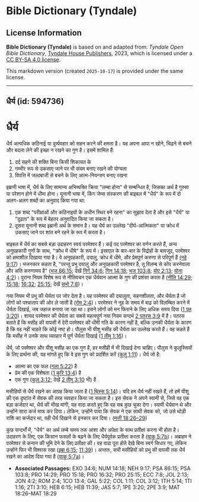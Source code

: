 # Bible Dictionary (Tyndale)

## License Information

**Bible Dictionary (Tyndale)** is based on and adapted from: _Tyndale Open Bible Dictionary_, [Tyndale House Publishers](https://tyndaleopenresources.com/), 2023, which is licensed under a [CC BY-SA 4.0 license](https://creativecommons.org/licenses/by-sa/4.0/legalcode.en).

This markdown version (created `2025-10-17`) is provided under the same license.



--------------------------------

## धैर्य (id: 594736)

धैर्य
=====

धैर्य अत्यधिक कठिनाई या दुर्व्यवहार को सहन करने की क्षमता है। यह अपना आपा न खोने, चिढ़ने से बचने और बदला लेने की इच्छा न रखने का गुण है। इसमें शामिल हैं:

1. दर्द सहने की शक्ति बिना किसी शिकायत के
2. गम्भीर रूप से उकसाए जाने पर भी संयम बनाए रखने की योग्यता
3. विपत्ति में जल्दबाजी से बचने के लिए आत्म\-नियन्त्रण बनाए रखना

इब्रानी भाषा में, धैर्य के लिए सामान्य अभिव्यक्ति क्रिया "लम्बा होना" से सम्बन्धित है, जिसका अर्थ है गुस्सा या परेशान होने में धीमा होना। यूनानी भाषा में, किंग जेम्स संस्करण की बाइबल में "धैर्य" के रूप में दो अलग\-अलग शब्दों का अनुवाद किया गया था:

1. एक शब्द "परीक्षाओं और कठिनाइयों के अधीन स्थिर बने रहना" का सुझाव देता है और इसे "धैर्य" या "दृढ़ता" के रूप में बेहतर अनुवादित किया जा सकता है।
2. दूसरा यूनानी शब्द इब्रानी अर्थ के समान है। यह धैर्य का उल्लेख "दीर्घ\-आत्मिकता" या क्रोध में उकसाए जाने पर शांत बने रहने के रूप में करता है।

बाइबल में धैर्य का सबसे बड़ा उदाहरण स्वयं परमेश्वर हैं। कई पद परमेश्वर का वर्णन करते हैं, अन्य अनुग्रहकारी गुणों के साथ, "क्रोध में धीमे" के रूप में। इस्राएल के बार\-बार के विद्रोहों के बावजूद, परमेश्वर को क्षमाशील दिखाया गया है। वे अनुग्रहकारी, दयालु, क्रोध में धीमे, और प्रेमपूर्ण करुणा से परिपूर्ण हैं ([नहे 9:17](https://ref.ly/Neh9:17))। भजनकार कहता है, "परन्तु प्रभु दयालु और अनुग्रहकारी परमेश्वर है, तू विलम्ब से कोप करनेवाला और अति करुणामय है" ([भज 86:15](https://ref.ly/Ps86:15); देखें [निर्ग 34:6](https://ref.ly/Exod34:6); [गिन 14:18](https://ref.ly/Num14:18); [भज 103:8](https://ref.ly/Ps103:8); [योए 2:13](https://ref.ly/Joel2:13); [योना 4:2](https://ref.ly/Jonah4:2))। पुराना नियम विशेष रूप से नीतिवचन एक धैर्यवान आत्मा के गुण की प्रशंसा करता है ([नीति 14:29](https://ref.ly/Prov14:29); [15:18](https://ref.ly/Prov15:18); [16:32](https://ref.ly/Prov16:32); [25:15](https://ref.ly/Prov25:15); देखें [सभो 7:8](https://ref.ly/Eccl7:8))।

नया नियम भी प्रभु की धैर्यता पर जोर देता है। यह परमेश्वर की दयालुता, सहनशीलता, और धैर्यता है जो लोगों को पश्चाताप की ओर ले जाती है ([रोम 2:4](https://ref.ly/Rom2:4))। परमेश्वर ने नूह के समय में बाढ़ को विलम्बित करने में धैर्यता दिखाई, जब जहाज बनाया जा रहा था। इसने लोगों को मन फिराने के लिए अधिक समय दिया ([1 पत 3:20](https://ref.ly/1Pet3:20))। शायद परमेश्वर की धैर्यता का सबसे महत्वपूर्ण नया नियम सन्दर्भ [2 पतरस 3:9](https://ref.ly/2Pet3:9) में है। पतरस बताते हैं कि मसीह की वापसी में देरी परमेश्वर की धीमी गति के कारण नहीं है, बल्कि उनकी धैर्यता के कारण है कि वह नहीं चाहते कि कोई नष्ट हो। पौलुस भी यीशु मसीह की धैर्यता का उल्लेख करते हैं। वह कहते हैं कि मसीह ने उनके साथ व्यवहार में पूर्ण धैर्यता दिखाई ([1 तीमु 1:16](https://ref.ly/1Tim1:16))।

धैर्य, जो परमेश्वर और यीशु मसीह का एक गुण है, हर मसीही में भी दिखाई देना चाहिए। पौलुस ने कुलुस्सियों के लिए प्रार्थना की, यह मांगते हुए कि वे इस गुण को प्रदर्शित करें ([कुलु 1:11](https://ref.ly/Col1:11))। धैर्य जो है:

* आत्मा का एक फल ([गला 5:22](https://ref.ly/Gal5:22)) है
* प्रेम की एक विशेषता ([1 कुरि 13:4](https://ref.ly/1Cor13:4)) है
* एक गुण ([कुलु 3:12](https://ref.ly/Col3:12); देखें [2 तीमु 3:10](https://ref.ly/2Tim3:10) भी) है

मसीहियों से धैर्य रखने का आग्रह किया जाता है ([1 थिस्स 5:14](https://ref.ly/1Thess5:14))। यदि हम धैर्य नहीं रखते हैं, तो हमें यीशु की एक दृष्टांत में सेवक की तरह व्यवहार किया जा सकता है। इस सेवक ने अपने स्वामी से, जिसे वह एक बड़ा कर्जदार था, धैर्य की भीख मांगी, यह वादा करते हुए कि वह सब कुछ चुका देगा। स्वामी धैर्यवान थे और उन्होंने सारा कर्ज माफ कर दिया। लेकिन, उन्होंने पाया कि सेवक ने एक साथी सेवक को, जो उसे थोड़ी राशि का कर्जदार था, वही धैर्य दिखाने से इनकार कर दिया। ([मत्ती 18:26–29](https://ref.ly/Matt18:26-Matt18:29))

कुछ सन्दर्भों में, "धैर्य" का अर्थ लम्बे समय तक आशा और अपेक्षा के साथ प्रतीक्षा करना भी होता है। उदाहरण के लिए, एक किसान फसलों के बढ़ने के लिए धैर्यपूर्वक प्रतीक्षा करता है ([याकू 5:7b](https://ref.ly/Jas5:7))। अब्राहम ने परमेश्वर से कनान की भूमि देने के लिए प्रतीक्षा की। वह वादा पूरा होते देखे बिना स्वर्ग सिधार गए, लेकिन उन्होंने फिर भी विश्वास रखा ([इब्रा 6:15](https://ref.ly/Heb6:15); [11:39](https://ref.ly/Heb11:39))। अन्ततः, सभी मसीहियों को प्रभु की वापसी तक धैर्य रखने का आदेश दिया गया है ([याकू 5:7a](https://ref.ly/Jas5:7))।

* **Associated Passages:** EXO 34:6; NUM 14:18; NEH 9:17; PSA 86:15; PSA 103:8; PRO 14:29; PRO 15:18; PRO 16:32; PRO 25:15; ECC 7:8; JOL 2:13; JON 4:2; ROM 2:4; 1CO 13:4; GAL 5:22; COL 1:11; COL 3:12; 1TH 5:14; 1TI 1:16; 2TI 3:10; HEB 6:15; HEB 11:39; JAS 5:7; 1PE 3:20; 2PE 3:9; MAT 18:26–MAT 18:29

